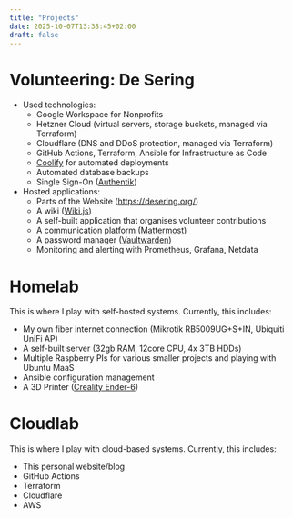 ```yaml
---
title: "Projects"
date: 2025-10-07T13:38:45+02:00
draft: false
---
```


# Volunteering: De Sering

* Used technologies:
  * Google Workspace for Nonprofits
  * Hetzner Cloud (virtual servers, storage buckets, managed via Terraform)
  * Cloudflare (DNS and DDoS protection, managed via Terraform)
  * GitHub Actions, Terraform, Ansible for Infrastructure as Code
  * [Coolify](https://github.com/coollabsio/coolify) for automated deployments
  * Automated database backups
  * Single Sign-On ([Authentik](https://github.com/goauthentik/authentik))
* Hosted applications:
  * Parts of the Website (https://desering.org/)
  * A wiki ([Wiki.js](https://github.com/requarks/wiki))
  * A self-built application that organises volunteer contributions
  * A communication platform ([Mattermost](https://github.com/mattermost/mattermost))
  * A password manager ([Vaultwarden](https://github.com/dani-garcia/vaultwarden))
  * Monitoring and alerting with Prometheus, Grafana, Netdata

# Homelab

This is where I play with self-hosted systems. Currently, this includes:

* My own fiber internet connection (Mikrotik RB5009UG+S+IN, Ubiquiti UniFi AP)
* A self-built server (32gb RAM, 12core CPU, 4x 3TB HDDs)
* Multiple Raspberry PIs for various smaller projects and playing with Ubuntu MaaS
* Ansible configuration management
* A 3D Printer ([Creality Ender-6](https://www.creality.com/products/ender-6-3d-printer))

# Cloudlab

This is where I play with cloud-based systems. Currently, this includes:

 * This personal website/blog
 * GitHub Actions
 * Terraform
 * Cloudflare
 * AWS
